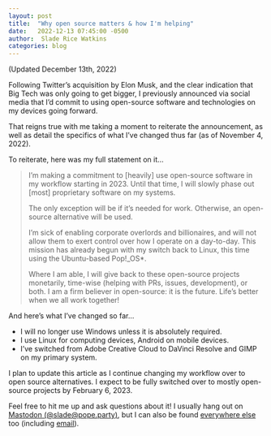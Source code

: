 ```yaml
---
layout: post
title:  "Why open source matters & how I'm helping"
date:   2022-12-13 07:45:00 -0500
author:  Slade Rice Watkins
categories: blog
---
```


(Updated December 13th, 2022)

Following Twitter’s acquisition by Elon Musk, and the clear indication that Big Tech was only going to get bigger, I previously announced via social media that I’d commit to using open-source software and technologies on my devices going forward.

That reigns true with me taking a moment to reiterate the announcement, as well as detail the specifics of what I’ve changed thus far (as of November 4, 2022).

To reiterate, here was my full statement on it…

> I’m making a commitment to [heavily] use open-source software in my workflow starting in 2023. Until that time, I will slowly phase out [most] proprietary software on my systems.
>
> The only exception will be if it’s needed for work. Otherwise, an open-source alternative will be used.
>
> I’m sick of enabling corporate overlords and billionaires, and will not allow them to exert control over how I operate on a day-to-day. This mission has already begun with my switch back to Linux, this time using the Ubuntu-based Pop!_OS*.
> 
> Where I am able, I will give back to these open-source projects monetarily, time-wise (helping with PRs, issues, development), or both. I am a firm believer in open-source: it is the future. Life’s better when we all work together!

And here’s what I’ve changed so far…

- I will no longer use Windows unless it is absolutely required.
- I use Linux for computing devices, Android on mobile devices.
- I’ve switched from Adobe Creative Cloud to DaVinci Resolve and GIMP on my primary system.

I plan to update this article as I continue changing my workflow over to open source alternatives. I expect to be fully switched over to mostly open-source projects by February 6, 2023.

Feel free to hit me up and ask questions about it! I usually hang out on [Mastodon (@slade@pope.party)](https://pope.party/@slade), but I can also be found [everywhere else](https://meta.slade.link) too (including [email](https://www.sladewatkins.com/contact/)).